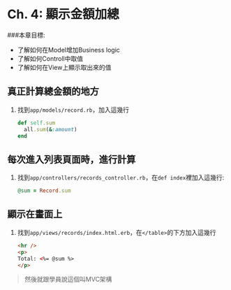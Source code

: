 # Ch. 4: 顯示金額加總

###本章目標:
* 了解如何在Model增加Business logic
* 了解如何Controll中取值
* 了解如何在View上顯示取出來的值

## 真正計算總金額的地方
1. 找到`app/models/record.rb`，加入這幾行

    ```ruby
    def self.sum
      all.sum(&:amount)
    end
    ```

## 每次進入列表頁面時，進行計算
1. 找到`app/controllers/records_controller.rb`，在`def index`裡加入這幾行:

    ```ruby
    @sum = Record.sum
    ```

## 顯示在畫面上
1. 找到`app/views/records/index.html.erb`，在`</table>`的下方加入這幾行

    ```html
    <hr />
    <p>
    Total: <%= @sum %>
    </p>
    ```

> 然後就跟學員說這個叫MVC架構
